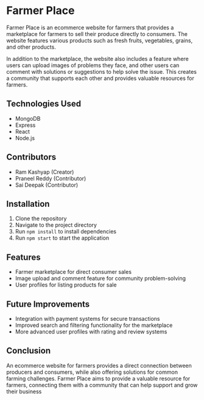 Farmer Place
============

Farmer Place is an ecommerce website for farmers that provides a marketplace for farmers to sell their produce directly to consumers. The website features various products such as fresh fruits, vegetables, grains, and other products.

In addition to the marketplace, the website also includes a feature where users can upload images of problems they face, and other users can comment with solutions or suggestions to help solve the issue. This creates a community that supports each other and provides valuable resources for farmers.

Technologies Used
-----------------

-   MongoDB
-   Express
-   React
-   Node.js

Contributors
------------

-   Ram Kashyap (Creator)
-   Praneel Reddy (Contributor)
-   Sai Deepak (Contributor)

Installation
------------

1.  Clone the repository
2.  Navigate to the project directory
3.  Run `npm install` to install dependencies
4.  Run `npm start` to start the application

Features
--------

-   Farmer marketplace for direct consumer sales
-   Image upload and comment feature for community problem-solving
-   User profiles for listing products for sale

Future Improvements
-------------------

-   Integration with payment systems for secure transactions
-   Improved search and filtering functionality for the marketplace
-   More advanced user profiles with rating and review systems

Conclusion
----------

An ecommerce website for farmers provides a direct connection between producers and consumers, while also offering solutions for common farming challenges. Farmer Place aims to provide a valuable resource for farmers, connecting them with a community that can help support and grow their business
